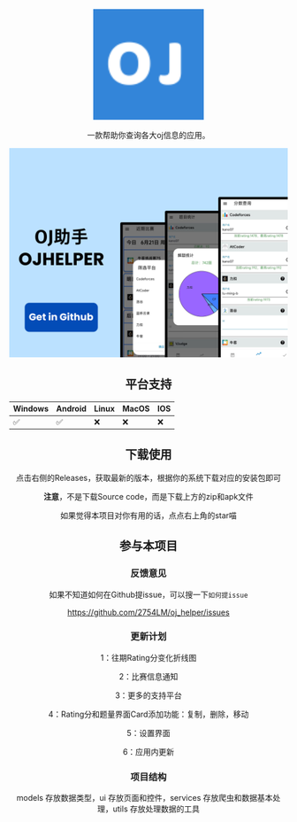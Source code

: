 <div align=center>
  <img width=200 src="android\app\src\main\res\mipmap-xhdpi\ic_launcher.png"  alt="图标"/>

<div align=center>

一款帮助你查询各大oj信息的应用。


[![banner](./doc/banner.png)](https://github.com/2754LM/oj_helper/releases/latest)

## 平台支持

| Windows | Android | Linux | MacOS | IOS  |
| ------- | ------- | ----- | ----- | ---- |
| ✅       | ✅       | ❌     | ❌     | ❌    |

## 下载使用
点击右侧的Releases，获取最新的版本，根据你的系统下载对应的安装包即可

**注意**，不是下载Source code，而是下载上方的zip和apk文件

如果觉得本项目对你有用的话，点点右上角的star喵

## 参与本项目

### 反馈意见

如果不知道如何在Github提issue，可以搜一下`如何提issue`

https://github.com/2754LM/oj_helper/issues

### 更新计划

1：往期Rating分变化折线图

2：比赛信息通知

3：更多的支持平台

4：Rating分和题量界面Card添加功能：复制，删除，移动

5：设置界面

6：应用内更新
### 项目结构

models 存放数据类型，ui 存放页面和控件，services 存放爬虫和数据基本处理，utils 存放处理数据的工具
